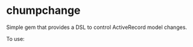 chumpchange
===========

Simple gem that provides a DSL to control ActiveRecord model changes.

To use:
